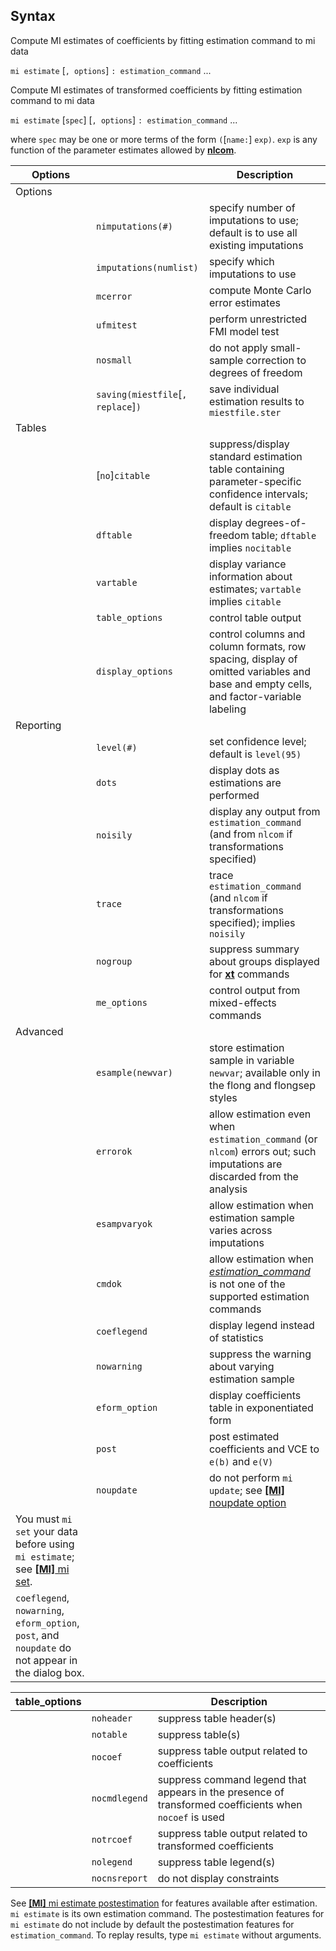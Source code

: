 ## Syntax

Compute MI estimates of coefficients by fitting estimation command to mi
data

`mi estimate` \[`, options`\] `: estimation_command` ...

Compute MI estimates of transformed coefficients by fitting estimation
command to mi data

`mi estimate` \[`spec`\] \[`, options`\] `: estimation_command`
...

where `spec` may be one or more terms of the form `(`\[`name:`\]
`exp)`. `exp` is any function of the parameter estimates allowed by
[<strong>nlcom</strong>](http://www.stata.com/help.cgi?nlcom).

| Options                                                                                                                                                        |                                        | Description                                                                                                                                                                                          |
|----------------------------------------------------------------------------------------------------------------------------------------------------------------|----------------------------------------|------------------------------------------------------------------------------------------------------------------------------------------------------------------------------------------------------|
| Options                                                                                                                                                        |                                        |                                                                                                                                                                                                      |
|                                                                                                                                                                | `nimputations(#)`                      | specify number of imputations to use; default is to use all existing imputations                                                                                                                     |
|                                                                                                                                                                | `imputations(numlist)`                 | specify which imputations to use                                                                                                                                                                     |
|                                                                                                                                                                | `mcerror`                              | compute Monte Carlo error estimates                                                                                                                                                                  |
|                                                                                                                                                                | `ufmitest`                             | perform unrestricted FMI model test                                                                                                                                                                  |
|                                                                                                                                                                | `nosmall`                              | do not apply small-sample correction to degrees of freedom                                                                                                                                           |
|                                                                                                                                                                | `saving(miestfile`\[`, replace`\]`)` | save individual estimation results to `miestfile.ster`                                                                                                                                             |
| Tables                                                                                                                                                         |                                        |                                                                                                                                                                                                      |
|                                                                                                                                                                | \[`no`\]`citable`                      | suppress/display standard estimation table containing parameter-specific confidence intervals; default is `citable`                                                                                  |
|                                                                                                                                                                | `dftable`                              | display degrees-of-freedom table; `dftable` implies `nocitable`                                                                                                                                      |
|                                                                                                                                                                | `vartable`                             | display variance information about estimates; `vartable` implies `citable`                                                                                                                           |
|                                                                                                                                                                | `table_options`                        | control table output                                                                                                                                                                                 |
|                                                                                                                                                                | `display_options`                      | control columns and column formats, row spacing, display of omitted variables and base and empty cells, and factor-variable labeling                                                                 |
| Reporting                                                                                                                                                      |                                        |                                                                                                                                                                                                      |
|                                                                                                                                                                | `level(#)`                             | set confidence level; default is `level(95)`                                                                                                                                                         |
|                                                                                                                                                                | `dots`                                 | display dots as estimations are performed                                                                                                                                                            |
|                                                                                                                                                                | `noisily`                              | display any output from `estimation_command` (and from `nlcom` if transformations specified)                                                                                                         |
|                                                                                                                                                                | `trace`                                | trace `estimation_command` (and `nlcom` if transformations specified); implies `noisily`                                                                                                             |
|                                                                                                                                                                | `nogroup`                              | suppress summary about groups displayed for [<strong>xt</strong>](mi%20estimation##xt_cmds) commands                                                                      |
|                                                                                                                                                                | `me_options`                           | control output from mixed-effects commands                                                                                                                                                           |
| Advanced                                                                                                                                                       |                                        |                                                                                                                                                                                                      |
|                                                                                                                                                                | `esample(newvar)`                      | store estimation sample in variable `newvar`; available only in the flong and flongsep styles                                                                                                        |
|                                                                                                                                                                | `errorok`                              | allow estimation even when `estimation_command` (or `nlcom`) errors out; such imputations are discarded from the analysis                                                                            |
|                                                                                                                                                                | `esampvaryok`                          | allow estimation when estimation sample varies across imputations                                                                                                                                    |
|                                                                                                                                                                | `cmdok`                                | allow estimation when [<var class="command">estimation_command</var><strong></strong>](mi_estimation##estimation_command) is not one of the supported estimation commands |
|                                                                                                                                                                | `coeflegend`                           | display legend instead of statistics                                                                                                                                                                 |
|                                                                                                                                                                | `nowarning`                            | suppress the warning about varying estimation sample                                                                                                                                                 |
|                                                                                                                                                                | `eform_option`                         | display coefficients table in exponentiated form                                                                                                                                                     |
|                                                                                                                                                                | `post`                                 | post estimated coefficients and VCE to `e(b)` and `e(V)`                                                                                                                                             |
|                                                                                                                                                                | `noupdate`                             | do not perform `mi update`; see [<strong>[MI]</strong> noupdate option](http://www.stata.com/help.cgi?mi_noupdate_option)                                                 |
| You must `mi set` your data before using `mi estimate`; see [<strong>[MI]</strong> mi set](http://www.stata.com/help.cgi?mi_set). |                                        |                                                                                                                                                                                                      |
| `coeflegend`, `nowarning`, `eform_option`, `post`, and `noupdate` do not appear in the dialog box.                                                             |                                        |                                                                                                                                                                                                      |

| table\_options |               | Description                                                                                            |
|----------------|---------------|--------------------------------------------------------------------------------------------------------|
|                | `noheader`    | suppress table header(s)                                                                               |
|                | `notable`     | suppress table(s)                                                                                      |
|                | `nocoef`      | suppress table output related to coefficients                                                          |
|                | `nocmdlegend` | suppress command legend that appears in the presence of transformed coefficients when `nocoef` is used |
|                | `notrcoef`    | suppress table output related to transformed coefficients                                              |
|                | `nolegend`    | suppress table legend(s)                                                                               |
|                | `nocnsreport` | do not display constraints                                                                             |

See
[<strong>[MI]</strong> mi estimate postestimation](http://www.stata.com/help.cgi?mi_estimate_postestimation)
for features available after estimation. `mi estimate` is its own
estimation command. The postestimation features for `mi estimate` do
not include by default the postestimation features for
`estimation_command`. To replay results, type `mi estimate` without
arguments.
